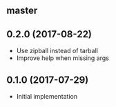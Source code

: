 ## master

## 0.2.0 (2017-08-22)
- Use zipball instead of tarball
- Improve help when missing args

## 0.1.0 (2017-07-29)
- Initial implementation
